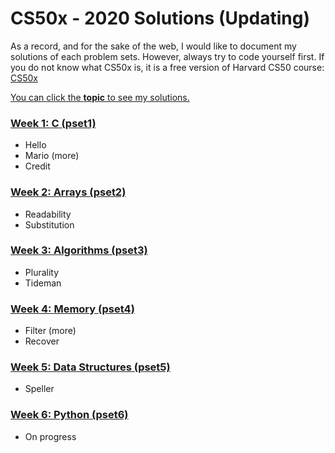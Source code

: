 # CS50x - 2020 Solutions (Updating)

As a record, and for the sake of the web, I would like to document my solutions of each problem sets. However, always try to code yourself first. If you do not know what CS50x is, it is a free version of Harvard CS50 course: <a href='https://cs50.harvard.edu/x/2020/'>CS50x
  
You can click the <b>topic</b> to see my solutions.

### [Week 1: C (pset1)](/pset1)
* Hello
* Mario (more)
* Credit

### [Week 2: Arrays (pset2)](/pset2)
* Readability
* Substitution

### [Week 3: Algorithms (pset3)](/pset3)
* Plurality
* Tideman

### [Week 4: Memory (pset4)](/pset4)
* Filter (more)
* Recover

### [Week 5: Data Structures (pset5)](/pset5)
* Speller

### [Week 6: Python (pset6)](/pset6)
* On progress
